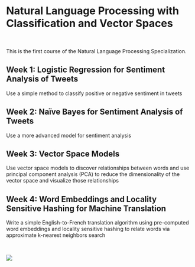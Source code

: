 # Natural Language Processing with Classification and Vector Spaces

<br>

This is the first course of the Natural Language Processing Specialization.

## Week 1: Logistic Regression for Sentiment Analysis of Tweets
Use a simple method to classify positive or negative sentiment in tweets

## Week 2: Naïve Bayes for Sentiment Analysis of Tweets
Use a more advanced model for sentiment analysis

## Week 3: Vector Space Models
Use vector space models to discover relationships between words and use principal component analysis (PCA) to reduce the dimensionality of the vector space and visualize those relationships

## Week 4: Word Embeddings and Locality Sensitive Hashing for Machine Translation
Write a simple English-to-French translation algorithm using pre-computed word embeddings and locality sensitive hashing to relate words via approximate k-nearest neighbors search

<br/>

![](https://github.com/gracecarrillo/Natural-Language-Processing-Specialization/blob/master/1%20-%20Natural%20Language%20Processing%20with%20Classification%20and%20Vector%20Spaces/Images/Certificate_Course_1.png?raw=true)
